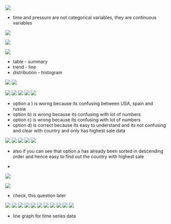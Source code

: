 ![](2023-07-09-23-48-13.png)

-  time and pressure are not categorical variables, they are continuous variables

![](2023-07-09-23-57-47.png)

![](2023-07-10-00-00-24.png)

![](2023-07-10-00-00-39.png)
- table - summary
- trend - line
- distribution - histogram

![](2023-07-10-00-05-53.png)
![](image.jpg)

![](2023-07-10-00-18-53.png)
![](2023-07-10-00-19-16.png)
![](2023-07-10-00-19-42.png)
![](2023-07-10-00-19-56.png)
![](2023-07-10-00-21-13.png)
- option a ) is worng because its confusing between USA, spain and russia
- option b) is wrong because its confusing with lot of numbers
- option c) is wrong because its confusing with lot of numbers
- option d) is correct because its easy to understand and its not confusing and clear with country and  only has highest sale data

![](2023-07-11-00-36-49.png)
![](2023-07-11-00-37-17.png)
![](2023-07-11-00-37-29.png)
![](2023-07-11-00-37-44.png)
![](2023-07-11-00-39-38.png)
- also if you can see that option a has already been sorted in descending order and hence easy to find out the country with highest sale

- 

![](2023-07-11-23-15-44.png)

![](2023-07-11-23-23-27.png)

- check, this question later

![](2023-07-11-23-36-47.png)
![](2023-07-11-23-37-23.png)
![](2023-07-11-23-38-56.png)
![](2023-07-11-23-40-04.png)
![](2023-07-11-23-40-15.png)
![](2023-07-11-23-46-26.png)
![](2023-07-12-09-12-32.png)
![](2023-07-12-09-12-49.png)
![](2023-07-12-09-27-12.png)
![](2023-07-12-09-27-58.png)
![](2023-07-12-09-28-40.png)
- line graph for time series data